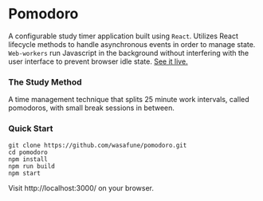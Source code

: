 # Pomodoro

A configurable study timer application built using `React`. Utilizes React lifecycle methods to handle asynchronous events in order to manage state. `Web-workers` run Javascript in the background without interfering with the user interface to prevent browser idle state.
[See it live.](https://wasafune.github.io/pomodoro/)

### The Study Method

A time management technique that splits 25 minute work intervals, called pomodoros, with small break sessions in between.

### Quick Start
```
git clone https://github.com/wasafune/pomodoro.git
cd pomodoro
npm install
npm run build
npm start
```
Visit http://localhost:3000/ on your browser.
